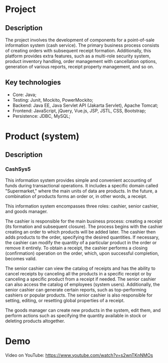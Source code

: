# Project

## Description

The project involves the development of components for a point-of-sale information system (cash service). The primary business process consists of creating orders with subsequent receipt formation. Additionally, this platform provides extra features, such as a multi-role security system, product inventory handling, order management with cancellation options, generation of various reports, receipt property management, and so on.

## Key technologies
- Core: Java;
- Testing: Junit, Mockito, PowerMockito;
- Backend: Java EE, Java Servlet API (Jakarta Servlet), Apache Tomcat;
- Frontend: JavaScript, jQuery, Vue.js, JSP, JSTL, CSS, Bootstrap;
- Persistence: JDBC, MySQL;


# Product (system)

## Description

### CashSys5

This information system provides simple and convenient accounting of funds during transactional operations. It includes a specific domain called "Supermarket," where the main units of data are products. In the future, a combination of products forms an order or, in other words, a receipt.

This information system encompasses three roles: cashier, senior cashier, and goods manager.

The cashier is responsible for the main business process: creating a receipt (its formation and subsequent closure). The process begins with the cashier creating an order to which products will be added later. The cashier then adds products to the order, specifying the desired quantities. If necessary, the cashier can modify the quantity of a particular product in the order or remove it entirely. To obtain a receipt, the cashier performs a closing (confirmation) operation on the order, which, upon successful completion, becomes valid.

The senior cashier can view the catalog of receipts and has the ability to cancel receipts by canceling all the products in a specific receipt or by canceling a specific product from a receipt if needed. The senior cashier can also access the catalog of employees (system users). Additionally, the senior cashier can generate certain reports, such as top-performing cashiers or popular products. The senior cashier is also responsible for setting, editing, or resetting global properties of a receipt.

The goods manager can create new products in the system, edit them, and perform actions such as specifying the quantity available in stock or deleting products altogether.


# Demo

Video on YouTube: https://www.youtube.com/watch?v=s2wnTKnNMOs

